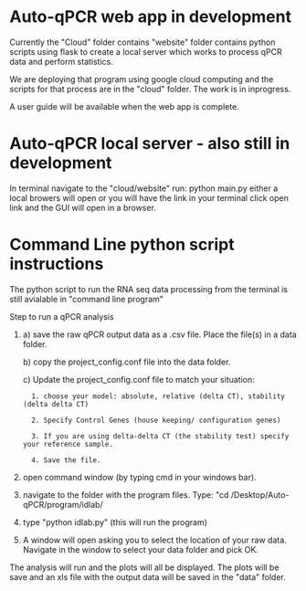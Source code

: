 # Auto-qPCR web app in development


Currently the "Cloud" folder contains "website" folder contains python scripts using flask to create a local server which works to process qPCR data and perform statistics. 

We are deploying that program using google cloud computing and the scripts for that process are in the "cloud" folder. The work is in inprogress.

A user guide will be available when the web app is complete.


# Auto-qPCR local server - also still in development

In terminal navigate to the "cloud/website"
run: python main.py
either a local browers will open or you will have the link in your terminal click open link and the GUI will open in a browser.


# Command Line python script instructions

The python script to run the RNA seq data processing from the terminal is still avialable in "command line program"

Step to run a qPCR analysis

1. a) save the raw qPCR output data as a .csv file. Place the file(s) in a data folder.

   b) copy the project_config.conf file into the data folder.
   
   c) Update the project_config.conf file to match your situation:
   
         1. choose your model: absolute, relative (delta CT), stability (delta delta CT)
   
         2. Specify Control Genes (house keeping/ configuration genes)
         
         3. If you are using delta-delta CT (the stability test) specify your reference sample.
         
         4. Save the file. 
2. open command window (by typing cmd in your windows bar).
3. navigate to the folder with the program files. Type: "cd /Desktop/Auto-qPCR/program/idlab/
4. type "python idlab.py"      (this will run the program)
5. A window will open asking you to select the location of your raw data.  Navigate in the window to select your data folder and pick OK.

The analysis will run and the plots will all be displayed. The plots will be save and an xls file with the output data will be saved in the "data" folder.
